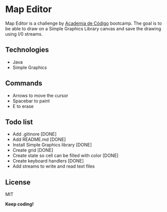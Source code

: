 # Map Editor

Map Editor is a challenge by [Academia de Código](https://www.academiadecodigo.org/>) bootcamp. The goal is to be able to draw on a Simple Graphics Library canvas and save the drawing using I/0 streams.

## Technologies
  - Java
  - Simple Graphics
  
## Commands
- Arrows to move the cursor
- Spacebar to paint
- E to erase

## Todo list
- Add .gitinore [DONE]
- Add README.md [DONE]
- Install Simple Graphics library [DONE]
- Create grid [DONE]
- Create state so cell can be filled with color [DONE]
- Create keyboard handlers [DONE]
- Add streams to write and read text files


License
----

MIT


**Keep coding!**
